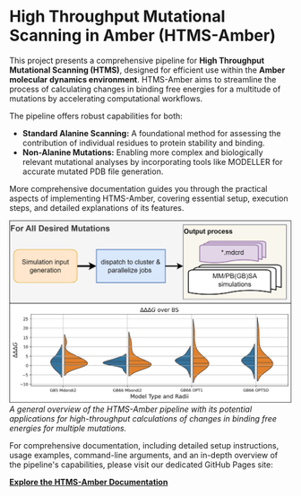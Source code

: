 # High Throughput Mutational Scanning in Amber (HTMS-Amber)

This project presents a comprehensive pipeline for **High Throughput Mutational Scanning (HTMS)**, designed for efficient use within the **Amber molecular dynamics environment**. HTMS-Amber aims to streamline the process of calculating changes in binding free energies for a multitude of mutations by accelerating computational workflows. 

The pipeline offers robust capabilities for both:
* **Standard Alanine Scanning:** A foundational method for assessing the contribution of individual residues to protein stability and binding.
* **Non-Alanine Mutations:** Enabling more complex and biologically relevant mutational analyses by incorporating tools like MODELLER for accurate mutated PDB file generation.

More comprehensive documentation guides you through the practical aspects of implementing HTMS-Amber, covering essential setup, execution steps, and detailed explanations of its features.

![](docs/_static/TOC.png)
*A general overview of the HTMS-Amber pipeline with its potential applications for high-throughput calculations of changes in binding free energies for multiple mutations.*

For comprehensive documentation, including detailed setup instructions, usage examples, command-line arguments, and an in-depth overview of the pipeline's capabilities, please visit our dedicated GitHub Pages site:

[**Explore the HTMS-Amber Documentation**](https://fergplace.github.io/HTMS_Amber/)